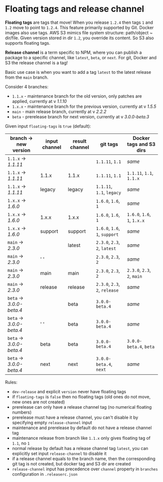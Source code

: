 # Floating tags and release channel

**Floating tags** are tags that move! When you release `1.2.4` then tags `1` and `1.2` move to point to `1.2.4`.
This feature primarily supported by Git. Docker images also use tags.
AWS S3 mimics file system structure: path/object ~ dir/file. Given version stored in dir `1.2`, you override its content.
So S3 also supports floating tags.

**Release channel** is a term specific to NPM, where you can publish a package to a specific channel, like `latest`, `beta`, or `next`.
For git, Docker and S3 the release channel is a tag!

Basic use case is when you want to add a tag `latest` to the latest release from the `main` branch.

Consider 4 branches:
- `1.1.x` - maintenance branch for the old version, only patches are applied, currently at v _1.1.10_
- `1.x.x` - maintenance branch for the previous version, currently at v _1.5.5_
- `main` - main release branch, currently at v _2.2.2_
- `beta` - prerelease branch for next version, currently at v _3.0.0-beta.3_

Given input `floating-tags` is `true` (default):

| branch -> new version     | input channel | result channel |  git tags                       | Docker tags and S3 dirs      |
|---------------------------|---------------|----------------|---------------------------------|------------------------------|
| `1.1.x` -> _1.1.11_       |               |                |  `1.1.11`, `1.1`                | _same_                       |
| `1.1.x` -> _1.1.11_       | 1.1.x         | 1.1.x          |  `1.1.11`, `1.1`                | `1.1.11`, `1.1`, `1.1.x`     |
| `1.1.x` -> _1.1.11_       | legacy        | legacy         |  `1.1.11`, `1.1`, `legacy`      | _same_                       |
| `1.x.x` -> _1.6.0_        |               |                |  `1.6.0`, `1.6`, `1`            | _same_                       |
| `1.x.x` -> _1.6.0_        | 1.x.x         | 1.x.x          |  `1.6.0`, `1.6`, `1`            | `1.6.0`, `1.6`, `1`, `1.x.x` |
| `1.x.x` -> _1.6.0_        | support       | support        |  `1.6.0`, `1.6`, `1`, `support` | _same_                       |
| `main`  -> _2.3.0_        |               | latest         |  `2.3.0`, `2.3`, `2`, `latest`  | _same_                       |
| `main`  -> _2.3.0_        | ' '           |                |  `2.3.0`, `2.3`, `2`            | _same_                       |
| `main`  -> _2.3.0_        | main          | main           |  `2.3.0`, `2.3`, `2`            | `2.3.0`, `2.3`, `2`, `main`  |
| `main`  -> _2.3.0_        | release       | release        |  `2.3.0`, `2.3`, `2`, `release` | _same_                       |
| `beta`  -> _3.0.0-beta.4_ |               | beta           |  `3.0.0-beta.4`                 | _same_                       |
| `beta`  -> _3.0.0-beta.4_ | ' '           | beta           |  `3.0.0-beta.4`                 | _same_                       |
| `beta`  -> _3.0.0-beta.4_ | beta          | beta           |  `3.0.0-beta.4`                 | `3.0.0-beta.4`, `beta`       |
| `beta`  -> _3.0.0-beta.4_ | next          | next           |  `3.0.0-beta.4`, `next`         | _same_                       |

Rules:
- `dev-release` and explicit `version` never have floating tags
- if `floating-tags` is `false` then no floating tags (old ones do not move, new ones are not created)
- prerelease can only have a release channel tag (no numerical floating numbers)
- prerelease must have a release channel, you can't disable it by specifying empty `release-channel` input
- maintenance and prerelease by default do not have a release channel tag
- maintenance release from branch like `1.1.x` only gives floating tag of `1.1`, no `1`
- normal release by default has a release channel tag `latest`, you can explicitly set input `release-channel` to disable it
- if a release channel equals to the branch name, then the corresponding git tag is not created, but docker tag and S3 dir are created
- `release-channel` input has precedence over `channel` property in `branches` configuration in `.releaserc.json`
